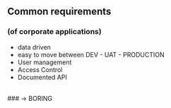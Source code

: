 ##  Common requirements
### (of corporate applications)

- data driven
- easy to move between DEV - UAT - PRODUCTION
- User management
- Access Control
- Documented API

<br />
### -> BORING
